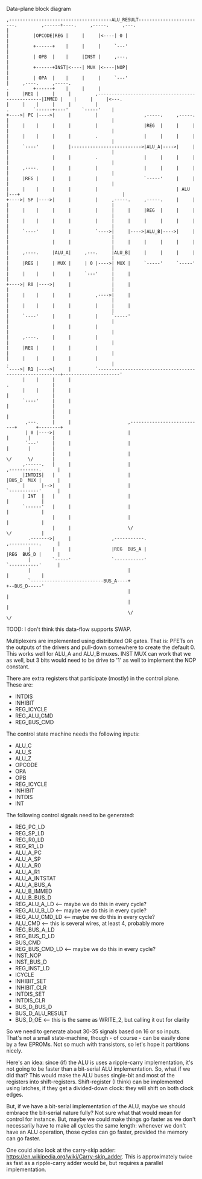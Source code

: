 Data-plane block diagram


```
,--------------------------------------ALU_RESULT------------------------.         ,------+----.     ,-----.     ,---.
|                                                                        |         |OPCODE|REG |     |     |<----| 0 |
|                                                                        |         +------+    |     |     |     `---'
|                                                                        |         | OPB  |    |     |INST |     ,---.
|                                                                        |         +------+INST|<----| MUX |<----|NOP|
|                                                                        |         | OPA  |    |     |     |     `---'
|     ,----.     ,-----.                                                 .         +------+    |     |     |
|     |REG |     |     |         ,-------------------------------------------------|IMMED |    |     |     |<---.
|     |    |     |     |         |                                       .         `------+----'     `-----'    |
+---->| PC |---->|     |         |                 ,-----.     ,-----.   |                                      |
|     |    |     |     |         |                 |REG  |     |     |   |                                      |
|     |    |     |     |         .                 |     |     |     |   |                                      |
|     `----'     |     |-------------------------->|ALU_A|---->|     |   |                                      |
|                |     |         .                 |     |     |     |   |                                      |
|     ,----.     |     |         |                 |     |     |     |   |                                      |
|     |REG |     |     |         |                 `-----'     |     |   |                                      |
|     |    |     |     |         |                             | ALU |---+                                      |
+---->| SP |---->|     |         |     ,-----.     ,-----.     |     |   |                                      |
|     |    |     |     |         |     |     |     |REG  |     |     |   |                                      |
|     |    |     |     |         |     |     |     |     |     |     |   |                                      |
|     `----'     |     |         `---->|     |---->|ALU_B|---->|     |   |                                      |
|                |     |               |     |     |     |     |     |   |                                      |
|     ,----.     |ALU_A|     ,---.     |ALU_B|     |     |     |     |   |                                      |
|     |REG |     | MUX |     | 0 |---->| MUX |     `-----'     `-----'   |                                      |
|     |    |     |     |     `---'     |     |                           |                                      |
+---->| R0 |---->|     |               |     |                           |                                      |
|     |    |     |     |         ,---->|     |                           |                                      |
|     |    |     |     |         |     |     |                           |                                      |
|     `----'     |     |         |     `-----'                           |                                      |
|                |     |         |                                       |                                      |
|     ,----.     |     |         |                                       |                                      |
|     |REG |     |     |         |                                       |                                      |
|     |    |     |     |         |                                       .                                      |
`---->| R1 |---->|     |         `--------------------------------------------------------+---------------------'
      |    |     |     |                                                 .                |
      |    |     |     |                                                 |                |
      `----'     |     |                                                 |                |
                 |     |                                                 |                |
       ,---.     |     |                     ,---------------------------+       +--------+
       | 0 |---->|     |                     |                           |       |        |
       `---'     |     |                     |                           |       |        |
                 |     |                     |                           \/      \/       |
      ,------.   |     |                     |                         ,-----------.      |
      |INTDIS|   |     |                     |                         |BUS_D  MUX |      |
      |      |-->|     |                     |                         `-----------'      |
      | INT  |   |     |                     |                               |            |
      `------'   |     |                     |                               |            |
                 |     |                     |                               |            |
                 |     |                     \/                              \/           |
        .------->|     |               ,-----------.                   ,-----------.      |
        |        |     |               |REG  BUS_A |                   |REG  BUS_D |      |
        |        `-----'               `-----------'                   `-----------'      |
        |                                    |                               |            |
        `---------------------------BUS_A----+                               +--BUS_D-----'
                                             |                               |
                                             |                               |
                                             \/                              \/
```
TOOD: I don't think this data-flow supports SWAP.

Multiplexers are implemented using distributed OR gates. That is: PFETs on the outputs of the drivers and pull-down somewhere to create the default 0. This works well for ALU_A and ALU_B muxes. INST MUX can work that we as well, but 3 bits would need to be drive to '1' as well to implement the NOP constant.

There are extra registers that participate (mostly) in the control plane. These are:

- INTDIS
- INHIBIT
- REG_ICYCLE
- REG_ALU_CMD
- REG_BUS_CMD

The control state machine needs the following inputs:
- ALU_C
- ALU_S
- ALU_Z
- OPCODE
- OPA
- OPB
- REG_ICYCLE
- INHIBIT
- INTDIS
- INT

The following control signals need to be generated:

- REG_PC_LD
- REG_SP_LD
- REG_R0_LD
- REG_R1_LD
- ALU_A_PC
- ALU_A_SP
- ALU_A_R0
- ALU_A_R1
- ALU_A_INTSTAT
- ALU_A_BUS_A
- ALU_B_IMMED
- ALU_B_BUS_D
- REG_ALU_A_LD   <-- maybe we do this in every cycle?
- REG_ALU_B_LD   <-- maybe we do this in every cycle?
- REG_ALU_CMD_LD <-- maybe we do this in every cycle?
- ALU_CMD        <-- this is several wires, at least 4, probably more
- REG_BUS_A_LD
- REG_BUS_D_LD
- BUS_CMD
- REG_BUS_CMD_LD <-- maybe we do this in every cycle?
- INST_NOP
- INST_BUS_D
- REG_INST_LD
- ICYCLE
- INHIBIT_SET
- INHIBIT_CLR
- INTDIS_SET
- INTDIS_CLR
- BUS_D_BUS_D
- BUS_D_ALU_RESULT
- BUS_D_OE       <-- this is the same as WRITE_2, but calling it out for clarity


So we need to generate about 30-35 signals based on 16 or so inputs. That's not a small state-machine, though - of course - can be easily done by a few EPROMs. Not so much with transistors, so let's hope it partitions nicely.

Here's an idea: since (if) the ALU is uses a ripple-carry implementation, it's not going to be faster than a bit-serial ALU implementation. So, what if we did that? This would make the ALU buses single-bit and most of the registers into shift-registers. Shift-register (I think) can be implemented using latches, if they get a divided-down clock: they will shift on both clock edges.

But, if we have a bit-serial implementation of the ALU, maybe we should embrace the bit-serial nature fully? Not sure what that would mean for control for instance. But, maybe we could make things go faster as we don't necessarily have to make all cycles the same length: whenever we don't have an ALU operation, those cycles can go faster, provided the memory can go faster.

One could also look at the carry-skip adder: https://en.wikipedia.org/wiki/Carry-skip_adder. This is approximately twice as fast as a ripple-carry adder would be, but requires a parallel implementation.